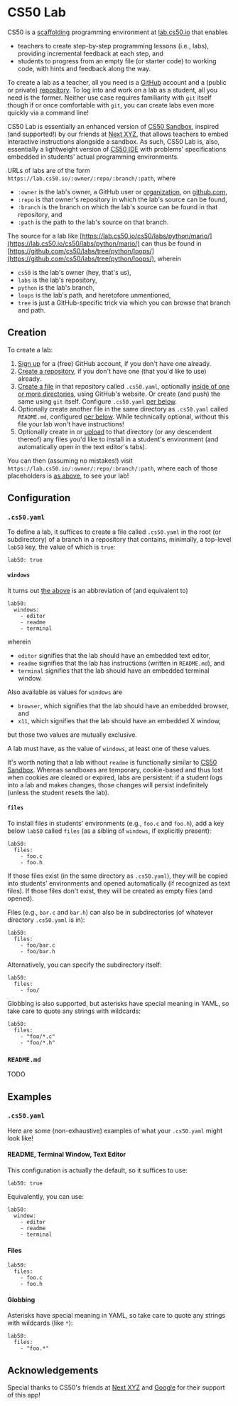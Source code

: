 # CS50 Lab

CS50 is a [scaffolding](https://en.wikipedia.org/wiki/Instructional_scaffolding) programming environment at [lab.cs50.io](https://lab.cs50.io/) that enables

* teachers to create step-by-step programming lessons (i.e., labs), providing incremental feedback at each step, and
* students to progress from an empty file (or starter code) to working code, with hints and feedback along the way.

To create a lab as a teacher, all you need is a [GitHub](https://github.com/) account and a (public or private) [repository](https://help.github.com/articles/create-a-repo/). To log into and work on a lab as a student, all you need is the former. Neither use case requires familiarity with `git` itself though if or once comfortable with `git`, you can create labs even more quickly via a command line!

CS50 Lab is essentially an enhanced version of [CS50 Sandbox](sandbox), inspired (and supported!) by our friends at [Next XYZ](https://www.next.xyz/), that allows teachers to embed interactive instructions alongside a sandbox. As such, CS50 Lab is, also, essentially a lightweight version of [CS50 IDE](ide) with problems' specifications embedded in students' actual programming environments.

URLs of labs are of the form `https://lab.cs50.io/:owner/:repo/:branch/:path`, where 

* `:owner` is the lab's owner, a GitHub user or [organization](https://help.github.com/articles/about-organizations/), on [github.com](https://github.com/),
* `:repo` is that owner's repository in which the lab's source can be found,
* `:branch` is the branch on which the lab's source can be found in that repository, and
* `:path` is the path to the lab's source on that branch.

The source for a lab like [https://lab.cs50.io/cs50/labs/python/mario/](https://lab.cs50.io/cs50/labs/python/mario/) can thus be found in [https://github.com/cs50/labs/tree/python/loops/](https://github.com/cs50/labs/tree/python/loops/), wherein

* `cs50` is the lab's owner (hey, that's us),
* `labs` is the lab's repository,
* `python` is the lab's branch,
* `loops` is the lab's path, and heretofore unmentioned,
* `tree` is just a GitHub-specific trick via which you can browse that branch and path.

## Creation

To create a lab:

1. [Sign up](https://github.com/join) for a (free) GitHub account, if you don't have one already.
1. [Create a repository](https://github.com/new), if you don't have one (that you'd like to use) already.
1. [Create a file](https://blog.github.com/2012-12-05-creating-files-on-github/) in that repository called `.cs50.yaml`, optionally [inside of one or more directories](https://github.com/KirstieJane/STEMMRoleModels/wiki/Creating-new-folders-in-GitHub-repository-via-the-browser), using GitHub's website. Or create (and push) the same using `git` itself. Configure `.cs50.yaml` [per below](#cs50-yaml).
1. Optionally create another file in the same directory as `.cs50.yaml` called `README.md`, configured [per below](#cs50-yaml). While technically optional, without this file your lab won't have instructions!
1. Optionally create in or [upload](https://blog.github.com/2016-02-18-upload-files-to-your-repositories/) to that directory (or any descendent thereof) any files you'd like to install in a student's environment (and automatically open in the text editor's tabs).

You can then (assuming no mistakes!) visit `https://lab.cs50.io/:owner/:repo/:branch/:path`, where each of those placeholders is [as above](#cs50-lab), to see your lab!

## Configuration

### `.cs50.yaml`

To define a lab, it suffices to create a file called `.cs50.yaml` in the root (or subdirectory) of a branch in a repository that contains, minimally, a top-level `lab50` key, the value of which is `true`:

```
lab50: true
```

#### `windows`

It turns out [the above](#cs50-yaml) is an abbreviation of (and equivalent to)

```
lab50:
  windows:
    - editor
    - readme
    - terminal
```

wherein

* `editor` signifies that the lab should have an embedded text editor,
* `readme` signifies that the lab has instructions (written in `README.md`), and
* `terminal` signifies that the lab should have an embedded terminal window.

Also available as values for `windows` are 

* `browser`, which signifies that the lab should have an embedded browser, and
* `x11`, which signifies that the lab should have an embedded X window,

but those two values are mutually exclusive.

A lab must have, as the value of `windows`, at least one of these values. 

It's worth noting that a lab without `readme` is functionally similar to [CS50 Sandbox](sandbox). Whereas sandboxes are temporary, cookie-based and thus lost when cookies are cleared or expired, labs are persistent: if a student logs into a lab and makes changes, those changes will persist indefinitely (unless the student resets the lab).

#### `files`

To install files in students' environments (e.g., `foo.c` and `foo.h`), add a key below `lab50` called `files` (as a sibling of `windows`, if explicitly present):

```
lab50:
  files:
    - foo.c
    - foo.h
```

If those files exist (in the same directory as `.cs50.yaml`), they will be copied into students' environments and opened automatically (if recognized as text files). If those files don't exist, they will be created as empty files (and opened).

Files (e.g., `bar.c` and `bar.h`) can also be in subdirectories (of whatever directory `.cs50.yaml` is in):

```
lab50:
  files:
    - foo/bar.c
    - foo/bar.h
```

Alternatively, you can specify the subdirectory itself:

```
lab50:
  files:
    - foo/
```

Globbing is also supported, but asterisks have special meaning in YAML, so take care to quote any strings with wildcards:

```
lab50:
  files:
    - "foo/*.c"
    - "foo/*.h"
```

### `README.md`

TODO

## Examples

### `.cs50.yaml`

Here are some (non-exhaustive) examples of what your `.cs50.yaml` might look like!

#### README, Terminal Window, Text Editor

This configuration is actually the default, so it suffices to use:

```
lab50: true
```

Equivalently, you can use:

```
lab50:
  window:
    - editor
    - readme
    - terminal
```

#### Files

```
lab50:
  files:
    - foo.c
    - foo.h
```

#### Globbing

Asterisks have special meaning in YAML, so take care to quote any strings with wildcards (like `*`):

```
lab50:
  files:
    - "foo.*"
```

## Acknowledgements

Special thanks to CS50's friends at [Next XYZ](https://www.next.xyz/) and [Google](https://www.google.com/) for their support of this app!
